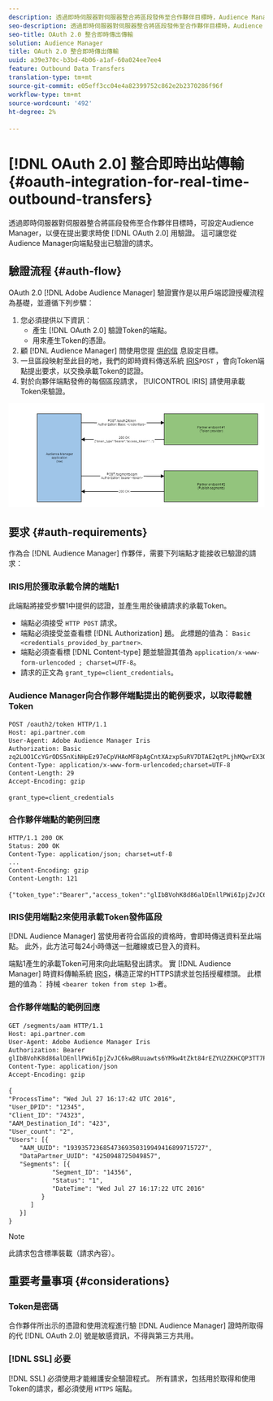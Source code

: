 ```yaml
---
description: 透過即時伺服器對伺服器整合將區段發佈至合作夥伴目標時，Audience Manager可在提出要求時設定為使用OAuth 2.0進行驗證。 這可讓您從Audience Manager向端點發出已驗證的請求。
seo-description: 透過即時伺服器對伺服器整合將區段發佈至合作夥伴目標時，Audience Manager可在提出要求時設定為使用OAuth 2.0進行驗證。 這可讓您從Audience Manager向端點發出已驗證的請求。
seo-title: OAuth 2.0 整合即時傳出傳輸
solution: Audience Manager
title: OAuth 2.0 整合即時傳出傳輸
uuid: a39e370c-b3bd-4b06-a1af-60a024ee7ee4
feature: Outbound Data Transfers
translation-type: tm+mt
source-git-commit: e05eff3cc04e4a82399752c862e2b2370286f96f
workflow-type: tm+mt
source-wordcount: '492'
ht-degree: 2%

---
```



# [!DNL OAuth 2.0] 整合即時出站傳輸{#oauth-integration-for-real-time-outbound-transfers}

透過即時伺服器對伺服器整合將區段發佈至合作夥伴目標時，可設定Audience Manager，以便在提出要求時使 [!DNL OAuth 2.0] 用驗證。 這可讓您從Audience Manager向端點發出已驗證的請求。

## 驗證流程 {#auth-flow}

OAuth 2.0 [!DNL Adobe Audience Manager][](https://tools.ietf.org/html/rfc6749#section-4.4) 驗證實作是以用戶端認證授權流程為基礎，並遵循下列步驟：

1. 您必須提供以下資訊：
   * 產生 [!DNL OAuth 2.0] 驗證Token的端點。
   * 用來產生Token的憑證。
1. 顧 [!DNL Audience Manager] 問使用您提 [供的信](../../../features/destinations/destinations.md) 息設定目標。
1. 一旦區段映射至此目的地，我們的即時資料傳送系統 [IRIS](../../../reference/system-components/components-data-action.md#iris)`POST` ，會向Token端點提出要求，以交換承載Token的認證。
1. 對於向夥伴端點發佈的每個區段請求， [!UICONTROL IRIS] 請使用承載Token來驗證。

![](assets/oauth2-iris.png)

## 要求 {#auth-requirements}

作為合 [!DNL Audience Manager] 作夥伴，需要下列端點才能接收已驗證的請求：

### IRIS用於獲取承載令牌的端點1

此端點將接受步驟1中提供的認證，並產生用於後續請求的承載Token。

* 端點必須接受 `HTTP POST` 請求。
* 端點必須接受並查看標 [!DNL Authorization] 題。 此標題的值為： `Basic <credentials_provided_by_partner>`.
* 端點必須查看標 [!DNL Content-type] 題並驗證其值為 `application/x-www-form-urlencoded ; charset=UTF-8`。
* 請求的正文為 `grant_type=client_credentials`。

### Audience Manager向合作夥伴端點提出的範例要求，以取得載體Token

```
POST /oauth2/token HTTP/1.1
Host: api.partner.com
User-Agent: Adobe Audience Manager Iris
Authorization: Basic zq2LOO1CcYGrODS5nXiNHpEz97eCpVHAoMF8pAgCntXAzxp5uRV7DTAE2qtPLjhMQwrEX3O6MHV4S
Content-Type: application/x-www-form-urlencoded;charset=UTF-8
Content-Length: 29
Accept-Encoding: gzip
  
grant_type=client_credentials
```

### 合作夥伴端點的範例回應

```
HTTP/1.1 200 OK
Status: 200 OK
Content-Type: application/json; charset=utf-8
...
Content-Encoding: gzip
Content-Length: 121
  
{"token_type":"Bearer","access_token":"glIbBVohK8d86alDEnllPWi6IpjZvJC6kwBRuuawts6YMkw4tZkt84rEZYU2ZKHCQP3TT7PnzCQPI0yY"}
```

### IRIS使用端點2來使用承載Token發佈區段

[!DNL Audience Manager] 當使用者符合區段的資格時，會即時傳送資料至此端點。 此外，此方法可每24小時傳送一批離線或已登入的資料。

端點1產生的承載Token可用來向此端點發出請求。 實 [!DNL Audience Manager] 時資料傳輸系統 [IRIS](../../../reference/system-components/components-data-action.md#iris)，構造正常的HTTPS請求並包括授權標頭。 此標題的值為： 持械 `<bearer token from step 1>`者。

### 合作夥伴端點的範例回應

```
GET /segments/aam HTTP/1.1
Host: api.partner.com
User-Agent: Adobe Audience Manager Iris
Authorization: Bearer glIbBVohK8d86alDEnllPWi6IpjZvJC6kwBRuuawts6YMkw4tZkt84rEZYU2ZKHCQP3TT7PnzCQPI0yY
Content-Type: application/json
Accept-Encoding: gzip
   
{
"ProcessTime": "Wed Jul 27 16:17:42 UTC 2016",
"User_DPID": "12345",
"Client_ID": "74323",
"AAM_Destination_Id": "423",
"User_count": "2",
"Users": [{
   "AAM_UUID": "19393572368547369350319949416899715727",
   "DataPartner_UUID": "4250948725049857",
   "Segments": [{
            "Segment_ID": "14356",
            "Status": "1",
            "DateTime": "Wed Jul 27 16:17:22 UTC 2016"
         }
      ]
   }]
}
```

>[!NOTE]
>
>此請求包含標準裝載（請求內容）。

## 重要考量事項 {#considerations}

### Token是密碼

合作夥伴所出示的憑證和使用流程進行驗 [!DNL Audience Manager] 證時所取得的代 [!DNL OAuth 2.0] 號是敏感資訊，不得與第三方共用。

### [!DNL SSL] 必要

[!DNL SSL] 必須使用才能維護安全驗證程式。 所有請求，包括用於取得和使用Token的請求，都必須使用 `HTTPS` 端點。